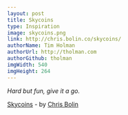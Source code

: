 ```yaml
---
layout: post
title: Skycoins
type: Inspiration
image: skycoins.png
link: http://chris.bolin.co/skycoins/
authorName: Tim Holman
authorUrl: http://tholman.com
authorGithub: tholman
imgWidth: 540
imgHeight: 264
---
```


_Hard but fun, give it a go._

[Skycoins](http://chris.bolin.co/skycoins/) - by [Chris Bolin](http://chris.bolin.co/skycoins/)
